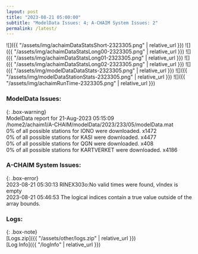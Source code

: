 ```yaml
---
layout: post
title: "2023-08-21 05:00:00"
subtitle: "ModelData Issues: 4; A-CHAIM System Issues: 2"
permalink: /latest/
---
```


![]({{ "/assets/img/achaimDataStatsShort-2323305.png" | relative_url }})
![]({{ "/assets/img/achaimDataStatsLong00-2323305.png" | relative_url }})
![]({{ "/assets/img/achaimDataStatsLong01-2323305.png" | relative_url }})
![]({{ "/assets/img/achaimDataStatsLong02-2323305.png" | relative_url }})
![]({{ "/assets/img/modelDataDataStats-2323305.png" | relative_url }})
![]({{ "/assets/img/modelDataStationStats-2323305.png" | relative_url }})
![]({{ "/assets/img/achaimRunTime-2323305.png" | relative_url }})


### ModelData Issues:  
  
{: .box-warning}  
 ModelData report for 21-Aug-2023 05:15:09   
 /home2/achaim1/A-CHAIM/modelData/2023/233/05/modelData.mat   
 0% of all possible stations for IONO were downloaded. x1472   
 0% of all possible stations for KASI were downloaded. x4477   
 0% of all possible stations for QGN were downloaded. x408   
 0% of all possible stations for KARTVERKET were downloaded. x4186   
  
### A-CHAIM System Issues:  
  
{: .box-error}  
2023-08-21 05:30:13 RINEX303o:No valid times were found, vIndex is empty  
2023-08-21 05:46:53 The logical indices contain a true value outside of the array bounds.  

### Logs:  
  
{: .box-note}  
[Logs.zip]({{ "/assets/other/logs.zip" | relative_url }})  
[Log Info]({{ "/logInfo" | relative_url }})  
